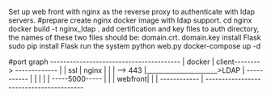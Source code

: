 Set up web front with nginx as the reverse proxy to authenticate with ldap servers.
#prepare
create nginx docker image with ldap support.
	cd nginx
	docker build -t nginx_ldap .
add certification and key files to auth directory, the names of these two files should be: domain.crt. domain.key
install Flask
	sudo pip install Flask
run the system
	python web.py
	docker-compose up -d

#port graph
               ----------------------------------------
              |			docker                |
client-------->             -------------	      |
              |        ssl  |     nginx |             |
              |        --> 443          |______________________>LDAP
    	      |   	     -----------	      |
	      |			  |		      |
	      |		    -----5000-----            |
	      |		    |    webfront|	      |
	      |		     ------------  	      |
	      ----------------------------------------
